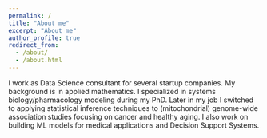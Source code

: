 ```yaml
---
permalink: /
title: "About me"
excerpt: "About me"
author_profile: true
redirect_from: 
  - /about/
  - /about.html
---
```


I work as Data Science consultant for several startup companies. My background is in applied mathematics. I specialized in systems biology/pharmacology modeling during my PhD. Later in my job I switched to applying statistical inference techniques to (mitochondrial) genome-wide association studies focusing on cancer and healthy aging. I also work on building ML models for medical applications and Decision Support Systems. 

